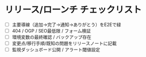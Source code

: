 # リリース/ローンチ チェックリスト

- [ ] 主要導線（追加→完了→通知→ありがとう）をE2Eで緑
- [ ] 404 / OGP / SEO最低限 / フォーム検証
- [ ] 環境変数の最終確認 / バックアップ存在
- [ ] 変更点/移行手順/既知の問題をリリースノートに記載
- [ ] 監視ダッシュボード公開 / アラート閾値設定